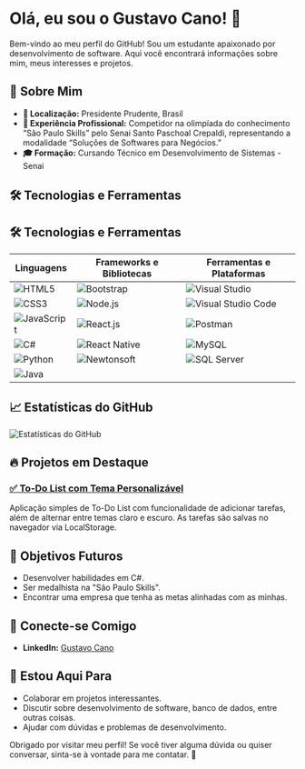 # Olá, eu sou o Gustavo Cano! 👋

Bem-vindo ao meu perfil do GitHub! Sou um estudante apaixonado por desenvolvimento de software. Aqui você encontrará informações sobre mim, meus interesses e projetos.

## 🚀 Sobre Mim

- **📍 Localização:** Presidente Prudente, Brasil
- **💼 Experiência Profissional:** Competidor na olimpíada do conhecimento “São Paulo Skills” pelo Senai Santo Paschoal Crepaldi, representando a modalidade “Soluções de Softwares para Negócios.”
- **🎓 Formação:** Cursando Técnico em Desenvolvimento de Sistemas - Senai

## 🛠️ Tecnologias e Ferramentas

## 🛠️ Tecnologias e Ferramentas

| Linguagens               | Frameworks e Bibliotecas       | Ferramentas e Plataformas       |
|-------------------------|---------------------------------|----------------------------------|
| ![HTML5](https://img.shields.io/badge/HTML5-E34F26?style=flat-square&logo=html5&logoColor=white)   | ![Bootstrap](https://img.shields.io/badge/Bootstrap-563D7C?style=flat-square&logo=bootstrap&logoColor=white) | ![Visual Studio](https://img.shields.io/badge/Visual%20Studio-5C2D91?style=flat-square&logo=visualstudio&logoColor=white)  |
| ![CSS3](https://img.shields.io/badge/CSS3-1572B6?style=flat-square&logo=css3&logoColor=white)       | ![Node.js](https://img.shields.io/badge/Node.js-339933?style=flat-square&logo=nodedotjs&logoColor=white) | ![Visual Studio Code](https://img.shields.io/badge/Visual%20Studio%20Code-007ACC?style=flat-square&logo=visualstudiocode&logoColor=white) |
| ![JavaScript](https://img.shields.io/badge/JavaScript-F7DF1E?style=flat-square&logo=javascript&logoColor=black) | ![React.js](https://img.shields.io/badge/React.js-61DAFB?style=flat-square&logo=react&logoColor=black) | ![Postman](https://img.shields.io/badge/Postman-FF6C37?style=flat-square&logo=postman&logoColor=white) |
| ![C#](https://img.shields.io/badge/C%23-239120?style=flat-square&logo=csharp&logoColor=white)       | ![React Native](https://img.shields.io/badge/React%20Native-61DAFB?style=flat-square&logo=react&logoColor=black) | ![MySQL](https://img.shields.io/badge/MySQL-4479A1?style=flat-square&logo=mysql&logoColor=white) |
| ![Python](https://img.shields.io/badge/Python-3776AB?style=flat-square&logo=python&logoColor=white)  | ![Newtonsoft](https://img.shields.io/badge/Newtonsoft-00A6D6?style=flat-square&logo=nuget&logoColor=white) | ![SQL Server](https://img.shields.io/badge/SQL%20Server-CC2927?style=flat-square&logo=microsoftsqlserver&logoColor=white) |
| ![Java](https://img.shields.io/badge/Java-007396?style=flat-square&logo=java&logoColor=white)      |                                 |                                  |


## 📈 Estatísticas do GitHub

![Estatísticas do GitHub](https://github-readme-stats.vercel.app/api?username=GCano08&show_icons=true&theme=radical)

## 🔥 Projetos em Destaque

### [✅ To-Do List com Tema Personalizável](https://gcano08.github.io/To-Do-List/)
Aplicação simples de To-Do List com funcionalidade de adicionar tarefas, além de alternar entre temas claro e escuro. As tarefas são salvas no navegador via LocalStorage.

## 🎯 Objetivos Futuros

- Desenvolver habilidades em C#.
- Ser medalhista na "São Paulo Skills".
- Encontrar uma empresa que tenha as metas alinhadas com as minhas.

## 🤝 Conecte-se Comigo

- **LinkedIn:** [Gustavo Cano](https://www.linkedin.com/in/gustavo-cano-0b99a827a/)

## 💬 Estou Aqui Para

- Colaborar em projetos interessantes.
- Discutir sobre desenvolvimento de software, banco de dados, entre outras coisas.
- Ajudar com dúvidas e problemas de desenvolvimento.

Obrigado por visitar meu perfil! Se você tiver alguma dúvida ou quiser conversar, sinta-se à vontade para me contatar. 🚀
